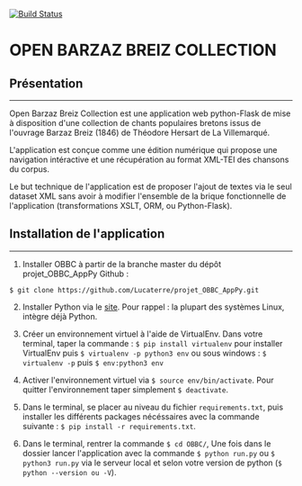 [![Build Status](https://travis-ci.com/Lucaterre/projet_OBBC_AppPy.svg?token=BV8Aycfaqc32oxNsVzFp&branch=master)](https://travis-ci.com/Lucaterre/projet_OBBC_AppPy)

# OPEN BARZAZ BREIZ COLLECTION


## Présentation

---

Open Barzaz Breiz Collection est une application web python-Flask de mise à disposition d'une collection de chants populaires bretons issus de l'ouvrage Barzaz Breiz (1846) de Théodore Hersart de La Villemarqué. 

L'application est conçue comme une édition numérique qui propose une navigation intéractive et une récupération au format XML-TEI des chansons du corpus. 

Le but technique de l'application est de proposer l'ajout de textes via le seul dataset XML sans avoir à modifier l'ensemble de la brique fonctionnelle de l'application (transformations XSLT, ORM, ou Python-Flask).


## Installation de l'application 

---

1. Installer OBBC à partir de la branche master du dépôt projet_OBBC_AppPy Github :

`$ git clone https://github.com/Lucaterre/projet_OBBC_AppPy.git `

2. Installer Python via le [site](https://www.python.org/downloads/). Pour rappel : la plupart des systèmes Linux, intègre déjà Python.

3. Créer un environnement virtuel à l'aide de VirtualEnv. Dans votre terminal, taper la commande : `$ pip install virtualenv` pour installer VirtualEnv puis `$ virtualenv -p python3 env` ou sous windows : `$ virtualenv -p` puis `$ env:python3 env`

4. Activer l'environnement virtuel via `$ source env/bin/activate`. Pour quitter l'environnement taper simplement `$ deactivate`.

5. Dans le terminal, se placer au niveau du fichier `requirements.txt`, puis installer les différents packages nécéssaires avec la commande suivante : `$ pip install -r requirements.txt`.

6. Dans le terminal, rentrer la commande `$ cd OBBC/`, Une fois dans le dossier lancer l'application avec la commande `$ python run.py` ou `$ python3 run.py` via le serveur local et selon votre version de python (`$ python --version ou -V`).



